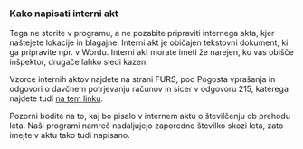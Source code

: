 

### Kako napisati interni akt

Tega ne storite v programu, a ne pozabite pripraviti internega akta, kjer naštejete lokacije in blagajne. Interni akt je običajen tekstovni dokument, ki ga 
pripravite npr. v Wordu. Interni akt morate imeti že narejen, ko vas obišče inšpektor, drugače lahko sledi kazen.

Vzorce internih aktov najdete na strani FURS, pod Pogosta vprašanja in odgovori o davčnem potrjevanju računov in sicer v odgovoru 215, katerega najdete tudi 
[na tem linku](https://www.racunovodja.com/clanki.asp?clanek=8962#_Toc433366090).

Pozorni bodite na to, kaj bo pisalo v internem aktu o številčenju ob prehodu leta. Naši programi namreč nadaljujejo zaporedno številko skozi leta, zato imejte v aktu tako tudi napisano.
